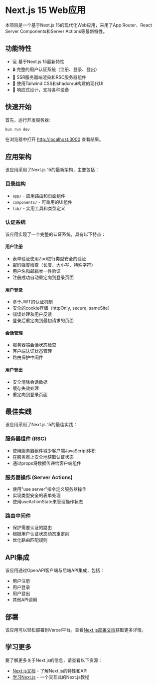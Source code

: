 # Next.js 15 Web应用

本项目是一个基于Next.js 15的现代化Web应用，采用了App Router、React Server Components和Server Actions等最新特性。

## 功能特性

- 💻 基于Next.js 15最新特性
- 🔒 完整的用户认证系统（注册、登录、登出）
- 🚀 SSR服务器端渲染和RSC服务器组件
- 🎨 使用Tailwind CSS和shadcn/ui构建的现代UI
- 📱 响应式设计，支持各种设备

## 快速开始

首先，运行开发服务器:

```bash
bun run dev
```

在浏览器中打开 [http://localhost:3000](http://localhost:3000) 查看结果。

## 应用架构

该应用采用了Next.js 15的最新架构，主要包括：

### 目录结构

- `app/` - 应用路由和页面组件
- `components/` - 可重用的UI组件
- `lib/` - 实用工具和类型定义

### 认证系统

该应用实现了一个完整的认证系统，具有以下特点：

#### 用户注册

- 表单验证使用Zod进行类型安全的验证
- 密码强度检查（长度、大小写、特殊字符）
- 用户名和邮箱唯一性验证
- 注册成功自动重定向到登录页面

#### 用户登录

- 基于JWT的认证机制
- 安全的cookie存储（httpOnly, secure, sameSite）
- 错误处理和用户反馈
- 登录后重定向到最初请求的页面

#### 会话管理

- 服务器端会话状态检查
- 客户端认证状态管理
- 路由保护中间件

#### 用户登出

- 安全清除会话数据
- 缓存失效处理
- 重定向到登录页面

## 最佳实践

该应用采用了Next.js 15的最佳实践：

### 服务器组件 (RSC)

- 使用服务器组件减少客户端JavaScript体积
- 在服务器上安全地获取认证状态
- 通过props将数据传递给客户端组件

### 服务器操作 (Server Actions)

- 使用"use server"指令定义服务器操作
- 实现类型安全的表单处理
- 使用useActionState来管理操作状态

### 路由中间件

- 保护需要认证的路由
- 根据用户认证状态动态重定向
- 优化路由匹配规则

## API集成

该应用通过OpenAPI客户端与后端API集成，包括：

- 用户注册
- 用户登录
- 用户登出
- 其他API调用

## 部署

该应用可以轻松部署到Vercel平台。查看[Next.js部署文档](https://nextjs.org/docs/deployment)获取更多详情。

## 学习更多

要了解更多关于Next.js的信息，请查看以下资源：

- [Next.js文档](https://nextjs.org/docs) - 了解Next.js的特性和API
- [学习Next.js](https://nextjs.org/learn) - 一个交互式的Next.js教程
